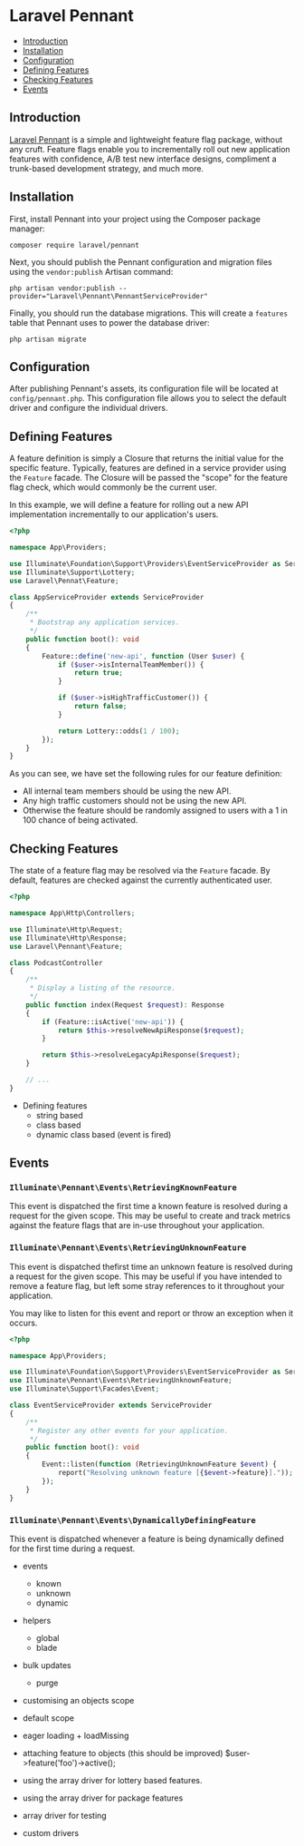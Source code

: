 # Laravel Pennant

- [Introduction](#introduction)
- [Installation](#installation)
- [Configuration](#configuration)
- [Defining Features](#defining-features)
- [Checking Features](#checking-features)
- [Events](#events)

<a name="introduction"></a>
## Introduction

[Laravel Pennant](https://github.com/laravel/pennant) is a simple and lightweight feature flag package, without any cruft. Feature flags enable you to incrementally roll out new application features with confidence, A/B test new interface designs, compliment a trunk-based development strategy, and much more.

<a name="installation"></a>
## Installation

First, install Pennant into your project using the Composer package manager:

```shell
composer require laravel/pennant
```

Next, you should publish the Pennant configuration and migration files using the `vendor:publish` Artisan command:

```shell
php artisan vendor:publish --provider="Laravel\Pennant\PennantServiceProvider"
```

Finally, you should run the database migrations. This will create a `features` table that Pennant uses to power the database driver:

```shell
php artisan migrate
```

<a name="configuration"></a>
## Configuration

After publishing Pennant's assets, its configuration file will be located at `config/pennant.php`. This configuration file allows you to select the default driver and configure the individual drivers.

<a name="defining-features"></a>
## Defining Features

A feature definition is simply a Closure that returns the initial value for the specific feature. Typically, features are defined in a service provider using the `Feature` facade. The Closure will be passed the "scope" for the feature flag check, which would commonly be the current user.

In this example, we will define a feature for rolling out a new API implementation incrementally to our application's users.

```php
<?php

namespace App\Providers;

use Illuminate\Foundation\Support\Providers\EventServiceProvider as ServiceProvider;
use Illuminate\Support\Lottery;
use Laravel\Pennat\Feature;

class AppServiceProvider extends ServiceProvider
{
    /**
     * Bootstrap any application services.
     */
    public function boot(): void
    {
        Feature::define('new-api', function (User $user) {
            if ($user->isInternalTeamMember()) {
                return true;
            }

            if ($user->isHighTrafficCustomer()) {
                return false;
            }

            return Lottery::odds(1 / 100);
        });
    }
}
```

As you can see, we have set the following rules for our feature definition:

- All internal team members should be using the new API.
- Any high traffic customers should not be using the new API.
- Otherwise the feature should be randomly assigned to users with a 1 in 100 chance of being activated.

<a name="checking-features"></a>
## Checking Features

The state of a feature flag may be resolved via the `Feature` facade. By default, features are checked against the currently authenticated user.

```php
<?php

namespace App\Http\Controllers;

use Illuminate\Http\Request;
use Illuminate\Http\Response;
use Laravel\Pennant\Feature;

class PodcastController
{
    /**
     * Display a listing of the resource.
     */
    public function index(Request $request): Response
    {
        if (Feature::isActive('new-api')) {
            return $this->resolveNewApiResponse($request);
        }

        return $this->resolveLegacyApiResponse($request);
    }

    // ...
}
```

- Defining features
    - string based
    - class based
    - dynamic class based (event is fired)


<a name="events"></a>
## Events

### `Illuminate\Pennant\Events\RetrievingKnownFeature` 

This event is dispatched the first time a known feature is resolved during a request for the given scope. This may be useful to create and track metrics against the feature flags that are in-use throughout your application.

### `Illuminate\Pennant\Events\RetrievingUnknownFeature` 

This event is dispatched thefirst time an unknown feature is resolved during a request for the given scope. This may be useful if you have intended to remove a feature flag, but left some stray references to it throughout your application.

You may like to listen for this event and report or throw an exception when it occurs.

```php
<?php

namespace App\Providers;

use Illuminate\Foundation\Support\Providers\EventServiceProvider as ServiceProvider;
use Illuminate\Pennant\Events\RetrievingUnknownFeature;
use Illuminate\Support\Facades\Event;

class EventServiceProvider extends ServiceProvider
{
    /**
     * Register any other events for your application.
     */
    public function boot(): void
    {
        Event::listen(function (RetrievingUnknownFeature $event) {
            report("Resolving unknown feature [{$event->feature}]."));
        });
    }
}
```

### `Illuminate\Pennant\Events\DynamicallyDefiningFeature`

This event is dispatched whenever a feature is being dynamically defined for the first time during a request.



- events
    - known
    - unknown
    - dynamic

- helpers
    - global
    - blade

- bulk updates
    - purge

- customising an objects scope
- default scope

- eager loading + loadMissing

- attaching feature to objects (this should be improved)
 $user->feature('foo')->active();

- using the array driver for lottery based features.
- using the array driver for package features

- array driver for testing
- custom drivers
